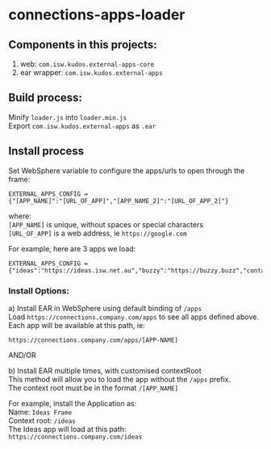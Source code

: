 # connections-apps-loader

## Components in this projects:  
1. web: `com.isw.kudos.external-apps-core`
2. ear wrapper: `com.isw.kudos.external-apps`


## Build process:
Minify `loader.js` into `loader.min.js`   
Export `com.isw.kudos.external-apps` as `.ear`


## Install process
Set WebSphere variable to configure the apps/urls to open through the frame:   
```
EXTERNAL_APPS_CONFIG =
{"[APP_NAME]":"[URL_OF_APP]","[APP_NAME_2]":"[URL_OF_APP_2]"}
```
where:   
`[APP_NAME]` is unique, without spaces or special characters   
`[URL_OF_APP]` is a web address, ie `https://google.com`

For example, here are 3 apps we load:
```
EXTERNAL_APPS_CONFIG =
{"ideas":"https://ideas.isw.net.au","buzzy":"https://buzzy.buzz","contacts":"https://apps.isw.net.au"}
```

### Install Options:
a) Install EAR in WebSphere using default binding of `/apps`  
Load `https://connections.company.com/apps` to see all apps defined above.  
Each app will be available at this path, ie:   
```
https://connections.company.com/apps/[APP-NAME]
```

AND/OR

b) Install EAR multiple times, with customised contextRoot  
This method will allow you to load the app without the `/apps` prefix.  
The context root must be in the format `/[APP_NAME]`


For example, install the Application as:  
Name: `Ideas Frame`  
Context root: `/ideas`  
The Ideas app will load at this path:  
`https://connections.company.com/ideas`
